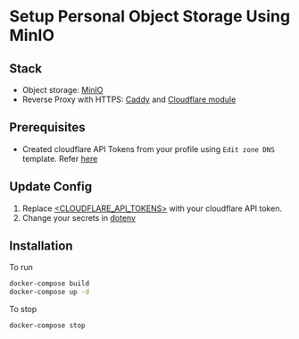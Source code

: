 # Setup Personal Object Storage Using MinIO

## Stack

- Object storage: [MinIO](https://github.com/minio/minio)
- Reverse Proxy with HTTPS: [Caddy](https://github.com/caddyserver/caddy) and [Cloudflare module](https://github.com/caddy-dns/cloudflare)

## Prerequisites

- Created cloudflare API Tokens from your profile using `Edit zone DNS` template. Refer [here](https://support.cloudflare.com/hc/en-us/articles/200167836-Managing-API-Tokens-and-Keys)

## Update Config

1. Replace [<CLOUDFLARE_API_TOKENS>](./caddy/Caddyfile#L3) with your cloudflare API token.
1. Change your secrets in [dotenv](./dotenv)

## Installation

To run

```sh
docker-compose build
docker-compose up -d
```

To stop

```sh
docker-compose stop
```
